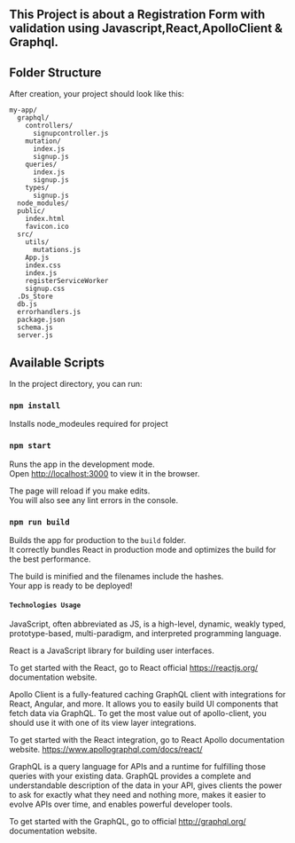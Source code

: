## This Project is about a  Registration Form with validation using Javascript,React,ApolloClient & Graphql.

## Folder Structure

After creation, your project should look like this:

```
my-app/
  graphql/
    controllers/
      signupcontroller.js
    mutation/
      index.js
      signup.js
    queries/
      index.js
      signup.js
    types/
      signup.js
  node_modules/
  public/
    index.html
    favicon.ico
  src/
    utils/
      mutations.js
    App.js
    index.css
    index.js
    registerServiceWorker
    signup.css
  .Ds_Store
  db.js
  errorhandlers.js
  package.json
  schema.js
  server.js  
```

## Available Scripts

In the project directory, you can run:
### `npm install`

Installs node_modeules required for project

### `npm start`

Runs the app in the development mode.<br>
Open [http://localhost:3000](http://localhost:3000) to view it in the browser.

The page will reload if you make edits.<br>
You will also see any lint errors in the console.



### `npm run build`

Builds the app for production to the `build` folder.<br>
It correctly bundles React in production mode and optimizes the build for the best performance.

The build is minified and the filenames include the hashes.<br>
Your app is ready to be deployed!

#### `Technologies Usage`

JavaScript, often abbreviated as JS, is a high-level, dynamic, weakly typed, prototype-based, multi-paradigm, and interpreted programming language.


React is a JavaScript library for building user interfaces.

To get started with the React, go to  React official https://reactjs.org/ documentation website.


Apollo Client is a fully-featured caching GraphQL client with integrations for React, Angular, and more. It allows you to easily build UI components that fetch data via GraphQL. To get the most value out of apollo-client, you should use it with one of its view layer integrations.

To get started with the React integration, go to  React Apollo documentation website.
https://www.apollographql.com/docs/react/


 GraphQL is a query language for APIs and a runtime for fulfilling those queries with your existing data. GraphQL provides a complete and understandable description of the data in your API, gives clients the power to ask for exactly what they need and nothing more, makes it easier to evolve APIs over time, and enables powerful developer tools.

 To get started with the GraphQL, go to official http://graphql.org/ documentation website.
